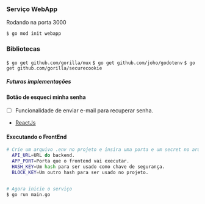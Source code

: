 ### Serviço WebApp

Rodando na porta 3000

`$ go mod init webapp`

### Bibliotecas

`$ go get github.com/gorilla/mux`
`$ go get github.com/joho/godotenv`
`$ go get github.com/gorilla/securecookie`

##### Futuras implementações

#### Botão de esqueci minha senha

- [ ] Funcionalidade de enviar e-mail para recuperar senha.


- [ReactJs](https://reactjs.org)


#### Executando o FrontEnd
```bash
# Crie um arquivo .env no projeto e insira uma porta e um secret no arquivo.
  API_URL=URL do backend.
  APP_PORT=Porta que o frontend vai executar.
  HASH_KEY=Um hash para ser usado como chave de segurança.
  BLOCK_KEY=Um outro hash para ser usado no projeto.


# Agora inicie o serviço
$ go run main.go
```